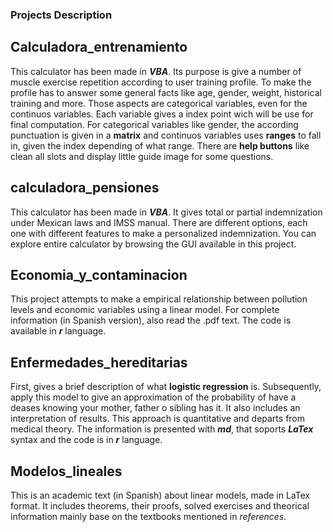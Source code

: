### Projects Description

## Calculadora_entrenamiento
This calculator has been made in ***VBA***. Its purpose is give a number of muscle exercise repetition according to user training profile. To make the profile has to answer some general facts like age, gender, weight, historical training and more. Those aspects are categorical variables, even for the continuos variables. Each variable gives a index point wich will be use for final computation. For categorical variables like gender, the according punctuation is given in a **matrix** and continuos variables uses **ranges** to fall in, given the index depending of what range. There are **help buttons** like clean all slots and display little guide image for some questions.

## calculadora_pensiones
This calculator has been made in ***VBA***. It gives total or partial indemnization under Mexican laws and IMSS manual. There are different options, each one with different features to make a personalized indemnization. You can explore entire calculator by browsing the GUI available in this project.

## Economia_y_contaminacion
This project attempts to make a empirical relationship between pollution levels and economic variables using a linear model. For complete information (in Spanish version), also read the .pdf text. The code is available in ***r*** language.


## Enfermedades_hereditarias
First, gives a brief description of what **logistic regression** is. Subsequently, apply this model to give an approximation of the probability of have a deases knowing your mother, father o sibling has it. It also includes an interpretation of results. This approach is quantitative and departs from medical theory. The information is presented with ***md***, that soports ***LaTex*** syntax and the code is in ***r*** language.

## Modelos_lineales
This is an academic text (in Spanish) about linear models, made in LaTex format. It includes theorems, their proofs, solved exercises and theorical information mainly base on the textbooks mentioned in *references*.